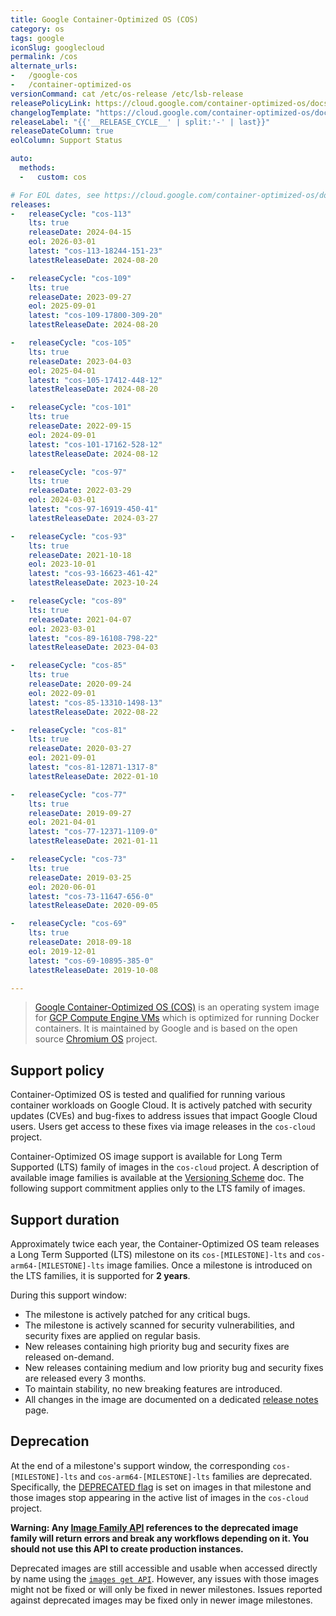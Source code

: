 ```yaml
---
title: Google Container-Optimized OS (COS)
category: os
tags: google
iconSlug: googlecloud
permalink: /cos
alternate_urls:
-   /google-cos
-   /container-optimized-os
versionCommand: cat /etc/os-release /etc/lsb-release
releasePolicyLink: https://cloud.google.com/container-optimized-os/docs/resources/support-policy
changelogTemplate: "https://cloud.google.com/container-optimized-os/docs/release-notes/m{{'__RELEASE_CYCLE__'|split:'-'|last}}"
releaseLabel: "{{'__RELEASE_CYCLE__' | split:'-' | last}}"
releaseDateColumn: true
eolColumn: Support Status

auto:
  methods:
  -   custom: cos

# For EOL dates, see https://cloud.google.com/container-optimized-os/docs/release-notes#lts_image_families.
releases:
-   releaseCycle: "cos-113"
    lts: true
    releaseDate: 2024-04-15
    eol: 2026-03-01
    latest: "cos-113-18244-151-23"
    latestReleaseDate: 2024-08-20

-   releaseCycle: "cos-109"
    lts: true
    releaseDate: 2023-09-27
    eol: 2025-09-01
    latest: "cos-109-17800-309-20"
    latestReleaseDate: 2024-08-20

-   releaseCycle: "cos-105"
    lts: true
    releaseDate: 2023-04-03
    eol: 2025-04-01
    latest: "cos-105-17412-448-12"
    latestReleaseDate: 2024-08-20

-   releaseCycle: "cos-101"
    lts: true
    releaseDate: 2022-09-15
    eol: 2024-09-01
    latest: "cos-101-17162-528-12"
    latestReleaseDate: 2024-08-12

-   releaseCycle: "cos-97"
    lts: true
    releaseDate: 2022-03-29
    eol: 2024-03-01
    latest: "cos-97-16919-450-41"
    latestReleaseDate: 2024-03-27

-   releaseCycle: "cos-93"
    lts: true
    releaseDate: 2021-10-18
    eol: 2023-10-01
    latest: "cos-93-16623-461-42"
    latestReleaseDate: 2023-10-24

-   releaseCycle: "cos-89"
    lts: true
    releaseDate: 2021-04-07
    eol: 2023-03-01
    latest: "cos-89-16108-798-22"
    latestReleaseDate: 2023-04-03

-   releaseCycle: "cos-85"
    lts: true
    releaseDate: 2020-09-24
    eol: 2022-09-01
    latest: "cos-85-13310-1498-13"
    latestReleaseDate: 2022-08-22

-   releaseCycle: "cos-81"
    lts: true
    releaseDate: 2020-03-27
    eol: 2021-09-01
    latest: "cos-81-12871-1317-8"
    latestReleaseDate: 2022-01-10

-   releaseCycle: "cos-77"
    lts: true
    releaseDate: 2019-09-27
    eol: 2021-04-01
    latest: "cos-77-12371-1109-0"
    latestReleaseDate: 2021-01-11

-   releaseCycle: "cos-73"
    lts: true
    releaseDate: 2019-03-25
    eol: 2020-06-01
    latest: "cos-73-11647-656-0"
    latestReleaseDate: 2020-09-05

-   releaseCycle: "cos-69"
    lts: true
    releaseDate: 2018-09-18
    eol: 2019-12-01
    latest: "cos-69-10895-385-0"
    latestReleaseDate: 2019-10-08

---
```


> [Google Container-Optimized OS (COS)](https://cloud.google.com/container-optimized-os/docs/concepts/features-and-benefits)
> is an operating system image for [GCP Compute Engine VMs](https://cloud.google.com/compute) which
> is optimized for running Docker containers. It is maintained by Google and is based on the open
> source [Chromium OS](https://www.chromium.org/chromium-os) project.

## Support policy

Container-Optimized OS is tested and qualified for running various container workloads on Google
Cloud. It is actively patched with security updates (CVEs) and bug-fixes to address issues that
impact Google Cloud users. Users get access to these fixes via image releases in the `cos-cloud`
project.

Container-Optimized OS image support is available for Long Term Supported (LTS) family of images in
the `cos-cloud` project. A description of available image families is available at the
[Versioning Scheme](https://cloud.google.com/container-optimized-os/docs/concepts/versioning#image_families)
doc. The following support commitment applies only to the LTS family of images.

## Support duration

Approximately twice each year, the Container-Optimized OS team releases a Long Term Supported (LTS)
milestone on its `cos-[MILESTONE]-lts` and `cos-arm64-[MILESTONE]-lts` image families. Once a
milestone is introduced on the LTS families, it is supported for **2 years**.

During this support window:

- The milestone is actively patched for any critical bugs.
- The milestone is actively scanned for security vulnerabilities, and security fixes are applied on
  regular basis.
- New releases containing high priority bug and security fixes are released on-demand.
- New releases containing medium and low priority bug and security fixes are released every 3
  months.
- To maintain stability, no new breaking features are introduced.
- All changes in the image are documented on a dedicated [release notes](https://cloud.google.com/container-optimized-os/docs/release-notes)
  page.

## Deprecation

At the end of a milestone's support window, the corresponding `cos-[MILESTONE]-lts` and
`cos-arm64-[MILESTONE]-lts` families are deprecated. Specifically, the [DEPRECATED flag](https://cloud.google.com/compute/docs/reference/rest/v1/images/deprecate)
is set on images in that milestone and those images stop appearing in the active list of images in
the `cos-cloud` project.

**Warning: Any [Image Family API](https://cloud.google.com/compute/docs/reference/rest/v1/images/getFromFamily)
references to the deprecated image family will return errors and break any workflows depending on
it. You should not use this API to create production instances.**

Deprecated images are still accessible and usable when accessed directly by name using the
[`images get API`](https://cloud.google.com/compute/docs/reference/rest/v1/images/get).
However, any issues with those images might not be fixed or will only be fixed in newer milestones.
Issues reported against deprecated images may be fixed only in newer image milestones.
